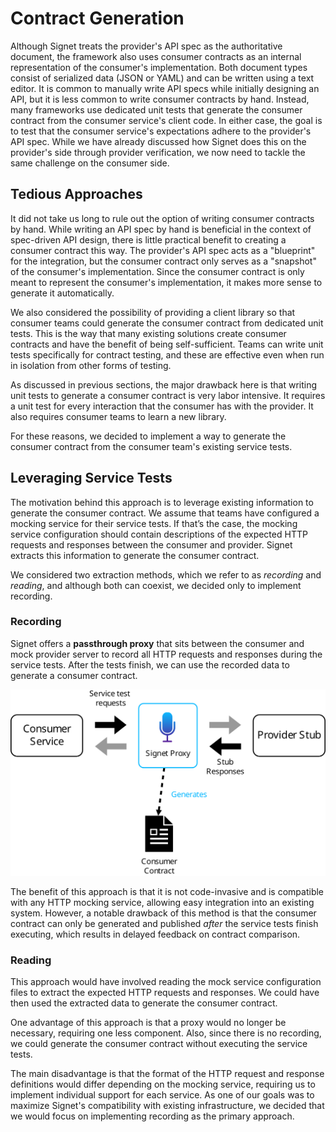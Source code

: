 # Contract Generation

Although Signet treats the provider's API spec as the authoritative document, the framework also uses consumer contracts as an internal representation of the consumer's implementation.
Both document types consist of serialized data (JSON or YAML) and can be written using a text editor.
It is common to manually write API specs while initially designing an API, but it is less common to write consumer contracts by hand.
Instead, many frameworks use dedicated unit tests that generate the consumer contract from the consumer service's client code.
In either case, the goal is to test that the consumer service's expectations adhere to the provider's API spec.
While we have already discussed how Signet does this on the provider's side through provider verification, we now need to tackle the same challenge on the consumer side.

## Tedious Approaches

It did not take us long to rule out the option of writing consumer contracts by hand.
While writing an API spec by hand is beneficial in the context of spec-driven API design, there is little practical benefit to creating a consumer contract this way.
The provider's API spec acts as a "blueprint" for the integration, but the consumer contract only serves as a "snapshot" of the consumer's implementation.
Since the consumer contract is only meant to represent the consumer's implementation, it makes more sense to generate it automatically.

We also considered the possibility of providing a client library so that consumer teams could generate the consumer contract from dedicated unit tests.
This is the way that many existing solutions create consumer contracts and have the benefit of being self-sufficient.
Teams can write unit tests specifically for contract testing, and these are effective even when run in isolation from other forms of testing.

As discussed in previous sections, the major drawback here is that writing unit tests to generate a consumer contract is very labor intensive.
It requires a unit test for every interaction that the consumer has with the provider.
It also requires consumer teams to learn a new library.

For these reasons, we decided to implement a way to generate the consumer contract from the consumer team's existing service tests.

## Leveraging Service Tests

The motivation behind this approach is to leverage existing information to generate the consumer contract.
We assume that teams have configured a mocking service for their service tests.
If that’s the case, the mocking service configuration should contain descriptions of the expected HTTP requests and responses between the consumer and provider.
Signet extracts this information to generate the consumer contract.

We considered two extraction methods, which we refer to as *recording* and *reading*, and although both can coexist, we decided only to implement recording.

### Recording

Signet offers a **passthrough proxy** that sits between the consumer and mock provider server to record all HTTP requests and responses during the service tests.
After the tests finish, we can use the recorded data to generate a consumer contract.

![proxy](../../../assets/signet_proxy.svg)

The benefit of this approach is that it is not code-invasive and is compatible with any HTTP mocking service, allowing easy integration into an existing system.
However, a notable drawback of this method is that the consumer contract can only be generated and published *after* the service tests finish executing, which results in delayed feedback on contract comparison.

### Reading

This approach would have involved reading the mock service configuration files to extract the expected HTTP requests and responses.
We could have then used the extracted data to generate the consumer contract.

One advantage of this approach is that a proxy would no longer be necessary, requiring one less component.
Also, since there is no recording, we could generate the consumer contract without executing the service tests.

The main disadvantage is that the format of the HTTP request and response definitions would differ depending on the mocking service, requiring us to implement individual support for each service.
As one of our goals was to maximize Signet's compatibility with existing infrastructure, we decided that we would focus on implementing recording as the primary approach.
